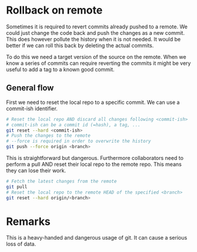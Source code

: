 # Rollback on remote

Sometimes it is required to revert commits already pushed to a remote. We could just change the code back and push the changes as a new commit.
This does however pollute the history when it is not needed. It would be better if we can roll this back by deleting the actual commits.

To do this we need a target version of the source on the remote. When we know a series of commits can require reverting the commits it might be very useful to add a tag to a known good commit.

## General flow
First we need to reset the local repo to a specific commit. We can use a commit-ish identifier.
```bash
# Reset the local repo AND discard all changes following <commit-ish>
# commit-ish can be a commit id (=hash), a tag, ...
git reset --hard <commit-ish>
# Push the changes to the remote
# --force is required in order to overwrite the history
git push --force origin <branch>
```

This is straightforward but dangerous. Furthermore collaborators need to perform a pull AND reset their local repo to the remote repo. This means they can lose their work.

```bash
# Fetch the latest changes from the remote
git pull
# Reset the local repo to the remote HEAD of the specified <branch>
git reset --hard origin/<branch>
```

# Remarks

This is a heavy-handed and dangerous usage of git. It can cause a serious loss of data.